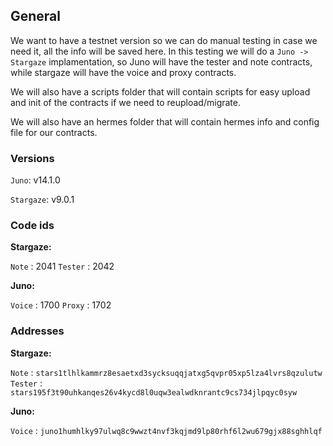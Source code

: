 ## General

We want to have a testnet version so we can do manual testing in case we need it, all the info will be saved here.
In this testing we will do a `Juno -> Stargaze` implamentation, so Juno will have the tester and note contracts, while
stargaze will have the voice and proxy contracts.

We will also have a scripts folder that will contain scripts for easy upload and init of the contracts if we need to reupload/migrate.

We will also have an hermes folder that will contain hermes info and config file for our contracts.

### Versions

`Juno`: v14.1.0

`Stargaze`: v9.0.1

### Code ids

**Stargaze:**

`Note` : 2041
`Tester` : 2042

**Juno:**

`Voice` : 1700
`Proxy` : 1702

### Addresses

**Stargaze:**

`Note` : `stars1tlhlkammrz8esaetxd3sycksuqqjatxg5qvpr05xp5lza4lvrs8qzulutw`
`Tester` : `stars195f3t90uhkanqes26v4kycd8l0uqw3ealwdknrantc9cs734jlpqyc0syw`

**Juno:**

`Voice` : `juno1humhlky97ulwq8c9wwzt4nvf3kqjmd9lp80rhf6l2wu679gjx88sghhlqf`
